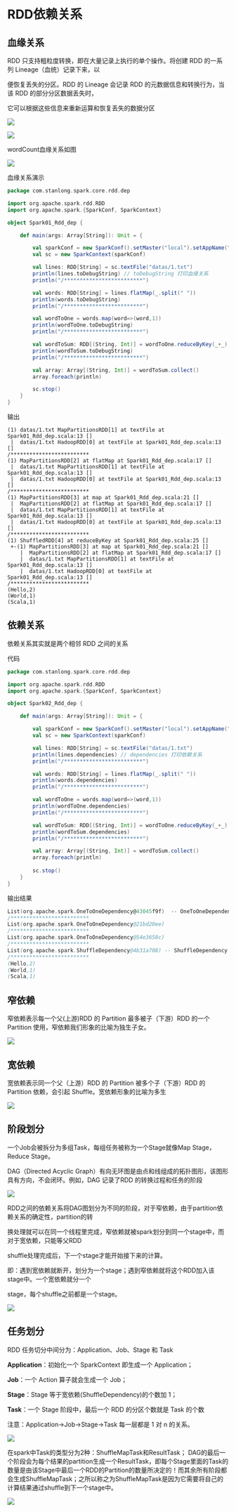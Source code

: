 # RDD依赖关系

## 血缘关系

RDD 只支持粗粒度转换，即在大量记录上执行的单个操作。将创建 RDD 的一系列 Lineage（血统）记录下来，以

便恢复丢失的分区。RDD 的 Lineage 会记录 RDD 的元数据信息和转换行为，当该 RDD 的部分分区数据丢失时，

它可以根据这些信息来重新运算和恢复丢失的数据分区

![](./doc/45.png)

![](./doc/46.png)

wordCount血缘关系如图

![](./doc/47.png)

血缘关系演示

```scala
package com.stanlong.spark.core.rdd.dep

import org.apache.spark.rdd.RDD
import org.apache.spark.{SparkConf, SparkContext}

object Spark01_Rdd_dep {

    def main(args: Array[String]): Unit = {

        val sparkConf = new SparkConf().setMaster("local").setAppName("WordCount")
        val sc = new SparkContext(sparkConf)

        val lines: RDD[String] = sc.textFile("datas/1.txt")
        println(lines.toDebugString) // toDebugString 打印血缘关系
        println("/*************************")

        val words: RDD[String] = lines.flatMap(_.split(" "))
        println(words.toDebugString)
        println("/*************************")

        val wordToOne = words.map(word=>(word,1))
        println(wordToOne.toDebugString)
        println("/*************************")

        val wordToSum: RDD[(String, Int)] = wordToOne.reduceByKey(_+_)
        println(wordToSum.toDebugString)
        println("/*************************")

        val array: Array[(String, Int)] = wordToSum.collect()
        array.foreach(println)

        sc.stop()
    }
}
```

输出

```
(1) datas/1.txt MapPartitionsRDD[1] at textFile at Spark01_Rdd_dep.scala:13 []
 |  datas/1.txt HadoopRDD[0] at textFile at Spark01_Rdd_dep.scala:13 []
/*************************
(1) MapPartitionsRDD[2] at flatMap at Spark01_Rdd_dep.scala:17 []
 |  datas/1.txt MapPartitionsRDD[1] at textFile at Spark01_Rdd_dep.scala:13 []
 |  datas/1.txt HadoopRDD[0] at textFile at Spark01_Rdd_dep.scala:13 []
/*************************
(1) MapPartitionsRDD[3] at map at Spark01_Rdd_dep.scala:21 []
 |  MapPartitionsRDD[2] at flatMap at Spark01_Rdd_dep.scala:17 []
 |  datas/1.txt MapPartitionsRDD[1] at textFile at Spark01_Rdd_dep.scala:13 []
 |  datas/1.txt HadoopRDD[0] at textFile at Spark01_Rdd_dep.scala:13 []
/*************************
(1) ShuffledRDD[4] at reduceByKey at Spark01_Rdd_dep.scala:25 []
 +-(1) MapPartitionsRDD[3] at map at Spark01_Rdd_dep.scala:21 []
    |  MapPartitionsRDD[2] at flatMap at Spark01_Rdd_dep.scala:17 []
    |  datas/1.txt MapPartitionsRDD[1] at textFile at Spark01_Rdd_dep.scala:13 []
    |  datas/1.txt HadoopRDD[0] at textFile at Spark01_Rdd_dep.scala:13 []
/*************************
(Hello,2)
(World,1)
(Scala,1)
```

## 依赖关系

依赖关系其实就是两个相邻 RDD 之间的关系

代码

```scala
package com.stanlong.spark.core.rdd.dep

import org.apache.spark.rdd.RDD
import org.apache.spark.{SparkConf, SparkContext}

object Spark02_Rdd_dep {

    def main(args: Array[String]): Unit = {

        val sparkConf = new SparkConf().setMaster("local").setAppName("WordCount")
        val sc = new SparkContext(sparkConf)

        val lines: RDD[String] = sc.textFile("datas/1.txt")
        println(lines.dependencies) // dependencies 打印依赖关系
        println("/*************************")

        val words: RDD[String] = lines.flatMap(_.split(" "))
        println(words.dependencies)
        println("/*************************")

        val wordToOne = words.map(word=>(word,1))
        println(wordToOne.dependencies)
        println("/*************************")

        val wordToSum: RDD[(String, Int)] = wordToOne.reduceByKey(_+_)
        println(wordToSum.dependencies)
        println("/*************************")

        val array: Array[(String, Int)] = wordToSum.collect()
        array.foreach(println)
        
        sc.stop()
    }
}
```

输出结果

```scala
List(org.apache.spark.OneToOneDependency@43045f9f)  -- OneToOneDependency 窄依赖
/*************************
List(org.apache.spark.OneToOneDependency@21bd20ee)
/*************************
List(org.apache.spark.OneToOneDependency@54e3658c)
/*************************
List(org.apache.spark.ShuffleDependency@4b31a708) -- ShuffleDependency Shuffle依赖又称宽依赖
/*************************
(Hello,2)
(World,1)
(Scala,1)
```

## 窄依赖

窄依赖表示每一个父(上游)RDD 的 Partition 最多被子（下游）RDD 的一个 Partition 使用，窄依赖我们形象的比喻为独生子女。

![](./doc/48.png)

## 宽依赖

宽依赖表示同一个父（上游）RDD 的 Partition 被多个子（下游）RDD 的 Partition 依赖，会引起 Shuffle。宽依赖形象的比喻为多生

![](./doc/49.png)

## 阶段划分

一个Job会被拆分为多组Task，每组任务被称为一个Stage就像Map Stage， Reduce Stage。

DAG（Directed Acyclic Graph）有向无环图是由点和线组成的拓扑图形，该图形具有方向，不会闭环。例如，DAG 记录了RDD 的转换过程和任务的阶段

![](./doc/50.png)

RDD之间的依赖关系将DAG图划分为不同的阶段，对于窄依赖，由于partition依赖关系的确定性，partition的转

换处理就可以在同一个线程里完成，窄依赖就被spark划分到同一个stage中，而对于宽依赖，只能等父RDD 

shuffle处理完成后，下一个stage才能开始接下来的计算。

即：遇到宽依赖就断开，划分为一个stage；遇到窄依赖就将这个RDD加入该stage中。一个宽依赖就分一个

stage，每个shuffle之前都是一个stage。

![](./doc/51.png)

## 任务划分

RDD 任务切分中间分为：Application、Job、Stage 和 Task

**Application**：初始化一个 SparkContext 即生成一个 Application；

**Job**：一个 Action 算子就会生成一个 Job；

**Stage**：Stage 等于宽依赖(ShuffleDependency)的个数加 1；

**Task**：一个 Stage 阶段中，最后一个 RDD 的分区个数就是 Task 的个数

注意：Application->Job->Stage->Task 每一层都是 1 对 n 的关系。

![](./doc/52.png)

在spark中Task的类型分为2种：ShuffleMapTask和ResultTask；
DAG的最后一个阶段会为每个结果的partition生成一个ResultTask，即每个Stage里面的Task的数量是由该Stage中最后一个RDD的Partition的数量所决定的！而其余所有阶段都会生成ShuffleMapTask；之所以称之为ShuffleMapTask是因为它需要将自己的计算结果通过shuffle到下一个stage中。

![](./doc/53.png)

